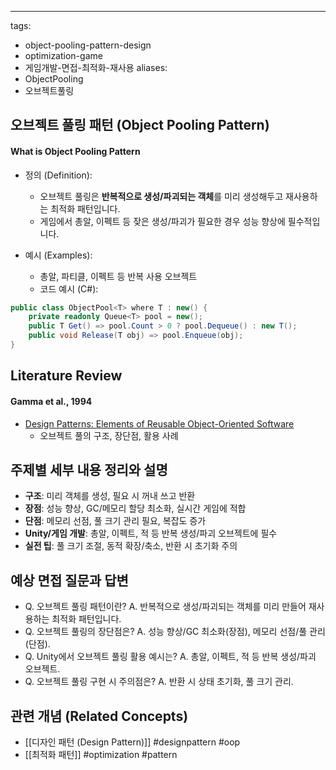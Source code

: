 ---
tags:
- object-pooling-pattern-design
- optimization-game
- 게임개발-면접-최적화-재사용
aliases:
- ObjectPooling
- 오브젝트풀링

## 오브젝트 풀링 패턴 (Object Pooling Pattern)

#### What is Object Pooling Pattern

- 정의 (Definition):
    - 오브젝트 풀링은 **반복적으로 생성/파괴되는 객체**를 미리 생성해두고 재사용하는 최적화 패턴입니다.
    - 게임에서 총알, 이펙트 등 잦은 생성/파괴가 필요한 경우 성능 향상에 필수적입니다.

- 예시 (Examples):
    - 총알, 파티클, 이펙트 등 반복 사용 오브젝트
    - 코드 예시 (C#):
```csharp
public class ObjectPool<T> where T : new() {
    private readonly Queue<T> pool = new();
    public T Get() => pool.Count > 0 ? pool.Dequeue() : new T();
    public void Release(T obj) => pool.Enqueue(obj);
}
```

## Literature Review

#### Gamma et al., 1994
- [Design Patterns: Elements of Reusable Object-Oriented Software](https://en.wikipedia.org/wiki/Object_pool_pattern)
    - 오브젝트 풀의 구조, 장단점, 활용 사례

## 주제별 세부 내용 정리와 설명
- **구조**: 미리 객체를 생성, 필요 시 꺼내 쓰고 반환
- **장점**: 성능 향상, GC/메모리 할당 최소화, 실시간 게임에 적합
- **단점**: 메모리 선점, 풀 크기 관리 필요, 복잡도 증가
- **Unity/게임 개발**: 총알, 이펙트, 적 등 반복 생성/파괴 오브젝트에 필수
- **실전 팁**: 풀 크기 조절, 동적 확장/축소, 반환 시 초기화 주의

## 예상 면접 질문과 답변
- Q. 오브젝트 풀링 패턴이란?
  A. 반복적으로 생성/파괴되는 객체를 미리 만들어 재사용하는 최적화 패턴입니다.
- Q. 오브젝트 풀링의 장단점은?
  A. 성능 향상/GC 최소화(장점), 메모리 선점/풀 관리(단점).
- Q. Unity에서 오브젝트 풀링 활용 예시는?
  A. 총알, 이펙트, 적 등 반복 생성/파괴 오브젝트.
- Q. 오브젝트 풀링 구현 시 주의점은?
  A. 반환 시 상태 초기화, 풀 크기 관리.

## 관련 개념 (Related Concepts)
- [[디자인 패턴 (Design Pattern)]] #designpattern #oop
- [[최적화 패턴]] #optimization #pattern 